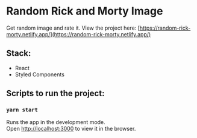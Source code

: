 # Random Rick and Morty Image
Get random image and rate it.
View the project here:
[https://random-rick-morty.netlify.app/](https://random-rick-morty.netlify.app/)

## Stack:
- React
- Styled Components

## Scripts to run the project:
### `yarn start`
Runs the app in the development mode.\
Open [http://localhost:3000](http://localhost:3000) to view it in the browser.
